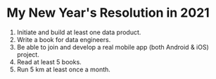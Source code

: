 # My New Year's Resolution in 2021

1. Initiate and build at least one data product.
1. Write a book for data engineers.
1. Be able to join and develop a real mobile app (both Android & iOS) project.
1. Read at least 5 books.
1. Run 5 km at least once a month.
